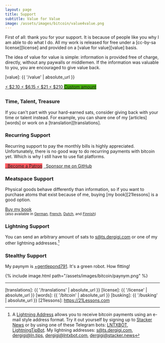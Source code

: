 ```yaml
---
layout: page
title: Support
subtitle: Value for Value
image: /assets/images/bitcoin/value4value.png
---
```


First of all: thank you for your support. It is because of people like you why I
am able to do what I do. All my work is released for free under a [cc-by-sa
license][license] and provided on a [value for value][value] basis.

The idea of value for value is simple: information is provided free of charge,
directly, without any paywalls or middlemen. If the information was valuable to
you, you are encouraged to give value back.

[value]: {{ '/value' | absolute_url }}

<div class="action-buttons">
  <div class="button button-blue button-medium">
    <a href="https://ts.dergigi.com/api/v1/invoices?storeId=3WkiYEG5DaQv7Ak5M2UjUi1pe5FFTPyNF1yAE9CVLNJn&orderId=V4V-2&checkoutDesc=Value+for+Value%3A+Give+as+much+as+it+is+worth+to+you.&currency=USD&price=2.10">
      ⚡ $2.10
    </a>
    <a href="https://ts.dergigi.com/api/v1/invoices?storeId=3WkiYEG5DaQv7Ak5M2UjUi1pe5FFTPyNF1yAE9CVLNJn&orderId=V4V-6&checkoutDesc=Value+for+Value%3A+Give+as+much+as+it+is+worth+to+you.&currency=USD&price=6.15">
      ⚡ $6.15
    </a>
    <a href="https://ts.dergigi.com/api/v1/invoices?storeId=3WkiYEG5DaQv7Ak5M2UjUi1pe5FFTPyNF1yAE9CVLNJn&orderId=V4V-21&checkoutDesc=Value+for+Value%3A+Give+as+much+as+it+is+worth+to+you.&currency=USD&price=21">
      ⚡ $21
    </a>
    <a href="https://ts.dergigi.com/api/v1/invoices?storeId=3WkiYEG5DaQv7Ak5M2UjUi1pe5FFTPyNF1yAE9CVLNJn&orderId=V4V-210&checkoutDesc=Value+for+Value%3A+Give+as+much+as+it+is+worth+to+you.&currency=USD&price=210">
      ⚡ $210
    </a>
    <a style="background-color: #46B00C;" href="https://ts.dergigi.com/api/v1/invoices?storeId=3WkiYEG5DaQv7Ak5M2UjUi1pe5FFTPyNF1yAE9CVLNJn&orderId=V4V&checkoutDesc=Value+for+Value%3A+Give+as+much+as+it+is+worth+to+you.&currency=USD">
      Custom amount
    </a>
  </div>
</div>

### Time, Talent, Treasure

If you can't part with your hard-earned sats, consider giving back with your
time or talent instead.  For example, you can share one of my [articles][words]
or work on a [translation][translations].

<a id="recurring"></a>

### Recurring Support

Recurring support to pay the monthly bills is highly appreciated. Unfortunately,
there is no good way to do recurring payments with bitcoin yet. Which is why I
still have to use fiat platforms.

<div class="action-buttons">
  <div class="button button-black button-medium">
    <a href="https://patreon.com/dergigi" style="background-color: #ff5a60;"><i class="fab fa-patreon"></i> &nbsp; Become a Patron</a>
    <a href="https://github.com/sponsors/dergigi"><i class="fab fa-github"></i> &nbsp; Sponsor me on GitHub</a>
  </div>
</div>

### Meatspace Support

Physical goods behave differently than information, so if you want to purchase
atoms that exist because of me, buying [my book][21lessons] is a good option.

<div class="action-buttons">
  <div class="button button-orange button-medium">
    <a href="https://amzn.to/2Wa4qJo">Buy my book</a>
  </div>
  <small>
  (also available in
    <a href="https://amzn.to/2AtlfWZ">German</a>,
    <a href="https://amzn.to/3DUxs1O">French</a>,
    <a href="https://konsensus.network/product/21-lessen/">Dutch</a>, and
    <a href="https://amzn.to/2WYYkKL">Finnish</a>)
  </small>
</div>

### Lightning Support

You can send an arbitrary amount of sats to [s@ts.dergigi.com][sats] or one of my other lightning addresses.[^ln-addr]

[sats]: lightning:s@ts.dergigi.com
[lntips]: lightning:dergigi@ln.tips
[lntxbot]: lightning:dergigi@lntxbot.com
[sn]: lightning:dergigi@stacker.news

<a id="paynym"></a>

### Stealthy Support

My paynym is [+gentlepond791][paynym]. It's a green robot. How fitting!

{% include image.html path="/assets/images/bitcoin/paynym.png" %}

[paynym]: https://my.paynym.is/+gentlepond791


---

[translations]: {{ '/translations' | absolute_url }}
[license]: {{ '/license' | absolute_url }}
[words]: {{ '/bitcoin' | absolute_url }}
[busking]: {{ '/busking' | absolute_url }}
[21lessons]: https://21Lessons.com

[^ln-addr]: A [Lightning Address](https://lightningaddress.com/) allows you to receive bitcoin payments using an e-mail style address format. Try it out yourself by signing up to [Stacker News](https://stacker.news) or by using one of these Telegram bots: [LNTXBOT](https://telegram.me/lntxbot), [LightningTipBot](https://t.me/LightningTipBot). My lightning addresses: [s@ts.dergigi.com][sats], [dergigi@ln.tips][lntips], [dergigi@lntxbot.com][lntxbot], [dergigi@stacker.news][sn]
